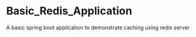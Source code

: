 # Basic_Redis_Application
A basic spring boot application to demonstrate caching using redis server

